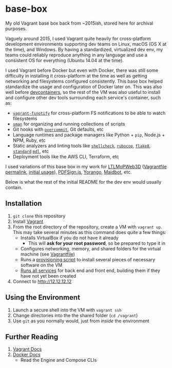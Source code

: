 # base-box

My old Vagrant base box back from ~2015ish, stored here for archival purposes.

Vaguely around 2015, I used Vagrant quite heavily for cross-platform development environments supporting dev teams on Linux, macOS (OS X at the time), and Windows.
By having a standardized, virtualized dev env, my teams could reliably reproduce anything in any language and use a consistent OS for everything (Ubuntu 14.04 at the time).

I used Vagrant before Docker but even with Docker, there was still some difficulty in installing it cross-platform at the time as well as getting networking and filesystems configured consistently.
This base box helped standardize the usage and configuration of Docker later on.
This was also well before [devcontainers](https://github.com/devcontainers/spec), so the rest of the VM was also useful to install and configure other dev tools surrounding each service's container, such as:

- [`vagrant-fsnotify`](https://github.com/adrienkohlbecker/vagrant-fsnotify) for cross-platform FS notifications to be able to watch filesystems
- [`sman`](https://github.com/tokozedg/sman) for organizing and running collections of scripts
- Git hooks with [`overcommit`](https://github.com/sds/overcommit), Git defaults, etc
- Language runtimes and package managers like Python + `pip`, Node.js + NPM, Ruby, etc
- Static analyzers and linting tools like [`shellcheck`](https://github.com/koalaman/shellcheck), [`rubocop`](https://github.com/rubocop/rubocop), [`flake8`](https://github.com/PyCQA/flake8), [`standard`](https://github.com/standard/standard) [`mdl`](https://github.com/markdownlint/markdownlint), etc
- Deployment tools like the AWS CLI, Terraform, etc

I used variations of this base box in my work for [LTLMoPWeb3D](https://github.com/VerifiableRobotics/LTLMoPWeb3D) ([Vagrantfile permalink](https://github.com/VerifiableRobotics/LTLMoPWeb3D/blob/c6479b51cb147f58ec2e30aeae4aa56aba18d5a6/Vagrantfile), [initial usage](https://github.com/VerifiableRobotics/LTLMoPWeb3D/commit/3ee4645aa0d0c2778253bf73ba633db8caac3f09)), [PDFSign.js](https://github.com/agilgur5/PDFSign.js), [Yorango](https://github.com/Yorango), [Maidbot](maidbot.com), etc.

Below is what the rest of the initial README for the dev env would usually contain.

## Installation

1. `git clone` this repository
2. Install [Vagrant](https://www.vagrantup.com/downloads.html)
3. From the root directory of the repository, create a VM with `vagrant up`.
   This may take several minutes as this command does quite a few things:
   - Installs VirtualBox if you do not have it already
     - This will **ask for your root password**, so be prepared to type it in
   - Configures networking, memory, and shared folders for the virtual machine (see [Vagrantfile](Vagrantfile))
   - Runs a [provisioning script](provision.sh) to install several pieces of necessary software on the VM
   - [Runs all services](run_services.sh) for back end and front end, building them if they have not yet been created
4. Connect to <http://12.12.12.12>

## Using the Environment

1. Launch a secure shell into the VM with `vagrant ssh`
2. Change directories into the the shared folder (`cd /vagrant`)
3. Use `git` as you normally would, just from _inside_ the environment

## Further Reading

1. [Vagrant Docs](https://docs.vagrantup.com/)
2. [Docker Docs](https://docs.docker.com/)
    - Read the Engine and Compose CLIs
